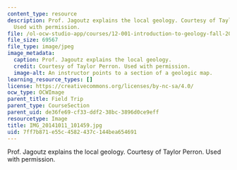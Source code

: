 ```yaml
---
content_type: resource
description: Prof. Jagoutz explains the local geology. Courtesy of Taylor Perron.
  Used with permission.
file: /ol-ocw-studio-app/courses/12-001-introduction-to-geology-fall-2013/7ff7b871e55c4582437c144bea654691_IMG_20141011_101459.jpg
file_size: 69567
file_type: image/jpeg
image_metadata:
  caption: Prof. Jagoutz explains the local geology.
  credit: Courtesy of Taylor Perron. Used with permission.
  image-alt: An instructor points to a section of a geologic map.
learning_resource_types: []
license: https://creativecommons.org/licenses/by-nc-sa/4.0/
ocw_type: OCWImage
parent_title: Field Trip
parent_type: CourseSection
parent_uid: de36fe69-cf33-ddf2-38bc-3896d0ce9eff
resourcetype: Image
title: IMG_20141011_101459.jpg
uid: 7ff7b871-e55c-4582-437c-144bea654691
---
```

Prof. Jagoutz explains the local geology. Courtesy of Taylor Perron. Used with permission.